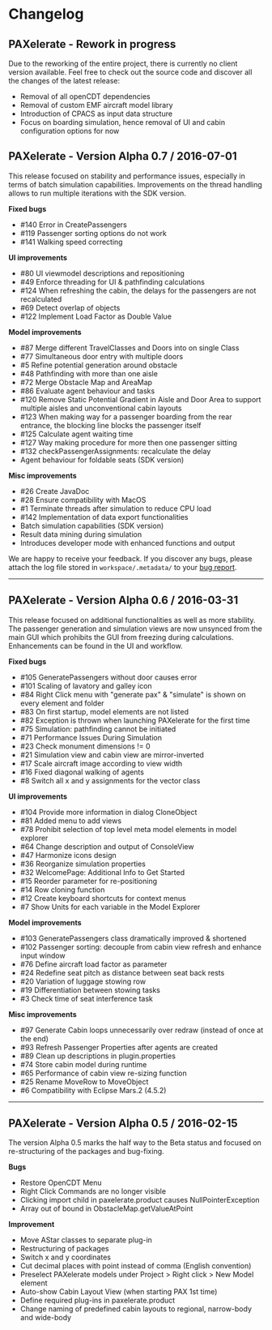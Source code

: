 # Changelog

## PAXelerate - Rework in progress

Due to the reworking of the entire project, there is currently no client version available. Feel free to check out the source code and discover all the changes of the latest release:

* Removal of all openCDT dependencies
* Removal of custom EMF aircraft model library
* Introduction of CPACS as input data structure
* Focus on boarding simulation, hence removal of UI and cabin configuration options for now

## PAXelerate - Version Alpha 0.7 / 2016-07-01

This release focused on stability and performance issues, especially in terms of batch simulation capabilities. Improvements on the thread handling allows to run multiple iterations with the SDK version. 

**Fixed bugs**
- #140 Error in CreatePassengers
- #119 Passenger sorting options do not work
- #141 Walking speed correcting

**UI improvements**
- #80 UI viewmodel descriptions and repositioning
- #49 Enforce threading for UI & pathfinding calculations
- #124 When refreshing the cabin, the delays for the passengers are not recalculated 
- #69 Detect overlap of objects 
- #122 Implement Load Factor as Double Value

**Model improvements**
- #87 Merge different TravelClasses and Doors into on single Class
- #77 Simultaneous door entry with multiple doors 
- #5 Refine potential generation around obstacle 
- #48 Pathfinding with more than one aisle
- #72 Merge Obstacle Map and AreaMap
- #86 Evaluate agent behaviour and tasks
- #120 Remove Static Potential Gradient in Aisle and Door Area to support multiple aisles and unconventional cabin layouts 
- #123 When making way for a passenger boarding from the rear entrance, the blocking line blocks the passenger itself
- #125 Calculate agent waiting time 
- #127 Way making procedure for more then one passenger sitting
- #132 checkPassengerAssignments: recalculate the delay
- Agent behaviour for foldable seats (SDK version)

**Misc improvements**
- #26 Create JavaDoc
- #28 Ensure compatibility with MacOS
- #1 Terminate threads after simulation to reduce CPU load
- #142 Implementation of data export functionalities
- Batch simulation capabilities (SDK version)
- Result data mining during simulation
- Introduces developer mode with enhanced functions and output


We are happy to receive your feedback. If you discover any bugs, please attach the log file stored in `workspace/.metadata/` to your [bug report](https://github.com/BauhausLuftfahrt/PAXelerate/issues/new).

---


## PAXelerate - Version Alpha 0.6 / 2016-03-31

This release focused on additional functionalities as well as more stability. The passenger generation and simulation views are now unsynced from the main GUI which prohibits the GUI from freezing during calculations. Enhancements can be found in the UI and workflow.

**Fixed bugs**

- #105 GeneratePassengers without door causes error 
- #101 Scaling of lavatory and galley icon 
- #84 Right Click menu with "generate pax" & "simulate" is shown on every element and folder
- #83 On first startup, model elements are not listed
- #82 Exception is thrown when launching PAXelerate for the first time
- #75 Simulation: pathfinding cannot be initiated
- #71 Performance Issues During Simulation
- #23 Check monument dimensions != 0
- #21 Simulation view and cabin view are mirror-inverted
- #17 Scale aircraft image according to view width
- #16 Fixed diagonal walking of agents
- #8 Switch all x and y assignments for the vector class

**UI improvements**
- #104 Provide more information in dialog CloneObject
- #81 Added menu to add views 
- #78 Prohibit selection of top level meta model elements in model explorer
- #64 Change description and output of ConsoleView
- #47 Harmonize icons design
- #36 Reorganize simulation properties
- #32 WelcomePage: Additional Info to Get Started
- #15 Reorder parameter for re-positioning
- #14 Row cloning function
- #12 Create keyboard shortcuts for context menus
- #7 Show Units for each variable in the Model Explorer

**Model improvements**
- #103 GeneratePassengers class dramatically improved & shortened
- #102 Passenger sorting: decouple from cabin view refresh and enhance input window
- #76 Define aircraft load factor as parameter
- #24 Redefine seat pitch as distance between seat back rests
- #20 Variation of luggage stowing row
- #19 Differentiation between stowing tasks
- #3 Check time of seat interference task

**Misc improvements**

- #97 Generate Cabin loops unnecessarily over redraw (instead of once at the end)
- #93 Refresh Passenger Properties after agents are created
- #89 Clean up descriptions in plugin.properties
- #74 Store cabin model during runtime 
- #65 Performance of cabin view re-sizing function
- #25 Rename MoveRow to MoveObject
- #6 Compatibility with Eclipse Mars.2 (4.5.2)

---

## PAXelerate - Version Alpha 0.5 / 2016-02-15 ##

The version Alpha 0.5 marks the half way to the Beta status and focused on re-structuring of the packages and bug-fixing.

**Bugs**

- Restore OpenCDT Menu
- Right Click Commands are no longer visible
- Clicking import child in paxelerate.product causes NullPointerException
- Array out of bound in ObstacleMap.getValueAtPoint

**Improvement**

- Move AStar classes to separate plug-in
- Restructuring of packages
- Switch x and y coordinates
- Cut decimal places with point instead of comma (English convention)
- Preselect PAXelerate models under Project > Right click > New Model element
- Auto-show Cabin Layout View (when starting PAX 1st time)
- Define required plug-ins in paxelerate.product
- Change naming of predefined cabin layouts to regional, narrow-body and wide-body


